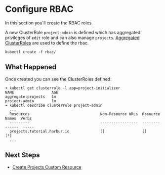 # Configure RBAC

In this section you'll create the RBAC roles.

A new ClusterRole `project-admin` is defined which has aggregated privileges of `edit` role and can also manage `projects`. [Aggregated ClusterRoles](https://kubernetes.io/docs/reference/access-authn-authz/rbac/) are used to define the rbac.

```shell
kubectl create -f rbac/
```

## What Happened

Once created you can see the ClusterRoles defined:

```shell
➜ kubectl get clusterrole -l app=project-initializer
NAME                 AGE
aggregate:projects   1m
project-admin        1m
➜ kubectl describe clusterrole project-admin
  ...
  Resources                                Non-Resource URLs  Resource Names  Verbs
  ---------                                -----------------  --------------  -----
  projects.tutorial.harbur.io              []                 []              [*]
  ...
```

## Next Steps

- [Create Projects Custom Resource](./02.create-projects-custom-resource.md)
